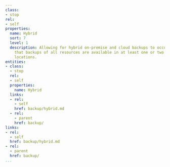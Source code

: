 ```yaml
---
class:
- stop
rel:
- self
properties:
  name: Hybrid
  sort: 7
  level: 1
  description: Allowing for hybrid on-premise and cloud backups to occur, ensuring
    that backups of all resources are available in at least one or two additional
    locations.
entities:
- class:
  - stop
  rel:
  - self
  properties:
    name: Hybrid
  links:
  - rel:
    - self
    href: backup/hybrid.md
  - rel:
    - parent
    href: backup/
links:
- rel:
  - self
  href: backup/hybrid.md
- rel:
  - parent
  href: backup/
...
```

